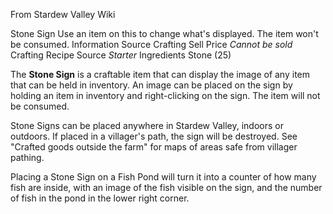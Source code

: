 From Stardew Valley Wiki

Stone Sign Use an item on this to change what's displayed. The item won't be consumed. Information Source Crafting Sell Price *Cannot be sold* Crafting Recipe Source *Starter* Ingredients Stone (25)

The **Stone Sign** is a craftable item that can display the image of any item that can be held in inventory. An image can be placed on the sign by holding an item in inventory and right-clicking on the sign. The item will not be consumed.

Stone Signs can be placed anywhere in Stardew Valley, indoors or outdoors. If placed in a villager's path, the sign will be destroyed. See "Crafted goods outside the farm" for maps of areas safe from villager pathing.

Placing a Stone Sign on a Fish Pond will turn it into a counter of how many fish are inside, with an image of the fish visible on the sign, and the number of fish in the pond in the lower right corner.